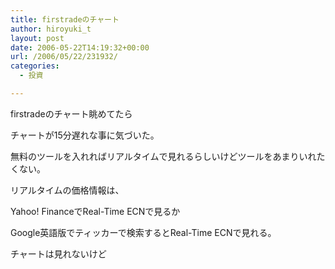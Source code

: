 ```yaml
---
title: firstradeのチャート
author: hiroyuki_t
layout: post
date: 2006-05-22T14:19:32+00:00
url: /2006/05/22/231932/
categories:
  - 投資

---
```

<div class="section">
  <p>
    firstradeのチャート眺めてたら
  </p>
  
  <p>
    チャートが15分遅れな事に気づいた。
  </p>
  
  <p>
    無料のツールを入れればリアルタイムで見れるらしいけどツールをあまりいれたくない。
  </p>
  
  <p>
  </p>
  
  <p>
    リアルタイムの価格情報は、
  </p>
  
  <p>
    Yahoo! FinanceでReal-Time ECNで見るか
  </p>
  
  <p>
    Google英語版でティッカーで検索するとReal-Time ECNで見れる。
  </p>
  
  <p>
    チャートは見れないけど
  </p>
</div>